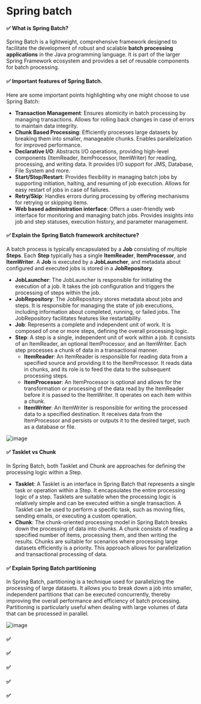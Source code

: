 # Spring batch


#### ✅ What is Spring Batch?
Spring Batch is a lightweight, comprehensive framework designed to facilitate the development of robust and scalable **batch processing applications** in the Java programming language. It is part of the larger Spring Framework ecosystem and provides a set of reusable components for batch processing.


#### ✅ Important features of Spring Batch.
Here are some important points highlighting why one might choose to use Spring Batch:
  - **Transaction Management**: Ensures atomicity in batch processing by managing transactions. Allows for rolling back changes in case of errors to maintain data integrity.
  - **Chunk Based Processing**: Efficiently processes large datasets by breaking them into smaller, manageable chunks. Enables parallelization for improved performance.
  - **Declarative I/O**: Abstracts I/O operations, providing high-level components (ItemReader, ItemProcessor, ItemWriter) for reading, processing, and writing data.  It provides I/O support for JMS, Database, File System and more.
  - **Start/Stop/Restart**: Provides flexibility in managing batch jobs by supporting initiation, halting, and resuming of job execution. Allows for easy restart of jobs in case of failures.
  - **Retry/Skip**: Handles errors during processing by offering mechanisms for retrying or skipping items. 
  - **Web based administration interface**: Offers a user-friendly web interface for monitoring and managing batch jobs. Provides insights into job and step statuses, execution history, and parameter management.


#### ✅ Explain the Spring Batch framework architecture?
A batch process is typically encapsulated by a **Job** consisting of multiple **Steps**. Each **Step** typically has a single **ItemReader**, **ItemProcessor**, and **ItemWriter**. A **Job** is executed by a **JobLauncher**, and metadata about configured and executed jobs is stored in a **JobRepository**.

  - **JobLauncher**: The JobLauncher is responsible for initiating the execution of a job. It takes the job configuration and triggers the processing of steps within the job.
  - **JobRepository**: The JobRepository stores metadata about jobs and steps. It is responsible for managing the state of job executions, including information about completed, running, or failed jobs. The JobRepository facilitates features like restartability.
  - **Job**: Represents a complete and independent unit of work. It is composed of one or more steps, defining the overall processing logic.
  - **Step**: A step is a single, independent unit of work within a job. It consists of an ItemReader, an optional ItemProcessor, and an ItemWriter. Each step processes a chunk of data in a transactional manner.
    - **ItemReader**: An ItemReader is responsible for reading data from a specified source and providing it to the ItemProcessor. It reads data in chunks, and its role is to feed the data to the subsequent processing steps.
    - **ItemProcessor**: An ItemProcessor is optional and allows for the transformation or processing of the data read by the ItemReader before it is passed to the ItemWriter. It operates on each item within a chunk.
    - **ItemWriter**: An ItemWriter is responsible for writing the processed data to a specified destination. It receives data from the ItemProcessor and persists or outputs it to the desired target, such as a database or file.
  
![image](https://github.com/SbrTa/Notes/assets/8649145/73f0a6bf-3e01-4a27-bca5-f1bf1a78c397)

#### ✅ Tasklet vs Chunk
In Spring Batch, both Tasklet and Chunk are approaches for defining the processing logic within a Step.
  - **Tasklet**: A Tasklet is an interface in Spring Batch that represents a single task or operation within a Step. It encapsulates the entire processing logic of a step. Tasklets are suitable when the processing logic is relatively simple and can be executed within a single transaction. A Tasklet can be used to perform a specific task, such as moving files, sending emails, or executing a custom operation.
  - **Chunk**: The chunk-oriented processing model in Spring Batch breaks down the processing of data into chunks. A chunk consists of reading a specified number of items, processing them, and then writing the results. Chunks are suitable for scenarios where processing large datasets efficiently is a priority. This approach allows for parallelization and transactional processing of data.


#### ✅ Explain Spring Batch partitioning
In Spring Batch, partitioning is a technique used for parallelizing the processing of large datasets. It allows you to break down a job into smaller, independent partitions that can be executed concurrently, thereby improving the overall performance and efficiency of batch processing. Partitioning is particularly useful when dealing with large volumes of data that can be processed in parallel.

![image](https://github.com/SbrTa/Notes/assets/8649145/243b5826-b5c0-4214-81fd-d037e2a5b46c)


#### ✅ 
#### ✅ 
#### ✅ 
#### ✅ 
#### ✅ 

